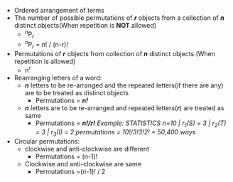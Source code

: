 * Ordered arrangement of terms
* The number of possible permutations of ***r*** objects from a collection of ***n*** distinct objects(When repetition is **NOT** allowed)
	* $^n$P$_r$
	* $^n$P$_r$ = n! / (n-r)!
* Permutations of ***r*** objects from collection of ***n*** distinct objects.(When repetition is allowed)
	* n$^r$
* Rearranging letters of a word:
	* ***n*** letters to be re-arranged and the repeated letters(if there are any) are to be treated as distinct objects
		* Permutations = ***n!***
	* ***n*** letters are to be re-arranged and repeated letters(***r***) are treated as same
		* Permutations = ***n!/r!***
*Example:
STATISTICS
n=10 | r$_1$(S) = 3 | r$_2$(T) = 3 | r$_3$(I) = 2 
permutations = 10!/3!3!2! = 50,400 ways*
* Circular permutations: 
	* clockwise and anti-clockwise are different
		* Permutations = (n-1)!
	* Clockwise and anti-clockwise are same
		* Permutations =(n-1)! / 2

